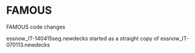 # FAMOUS

FAMOUS code changes

essnow_IT-140415seg.newdecks started as a straight copy of essnow_IT-070113.newdecks

